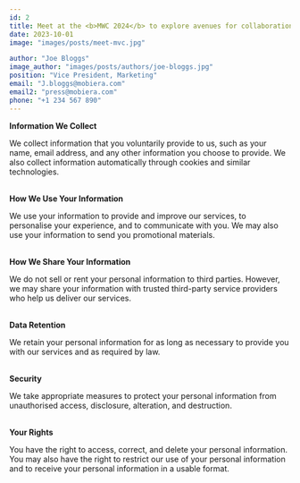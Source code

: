 ```yaml
---
id: 2
title: Meet at the <b>MWC 2024</b> to explore avenues for collaboration
date: 2023-10-01
image: "images/posts/meet-mvc.jpg"

author: "Joe Bloggs"
image_author: "images/posts/authors/joe-bloggs.jpg"
position: "Vice President, Marketing"
email: "J.bloggs@mobiera.com"
email2: "press@mobiera.com"
phone: "+1 234 567 890"
---
```


<b>Information We Collect</b>

We collect information that you voluntarily provide to us, such as your name, email address, and any other information you choose to provide. We also collect information automatically through cookies and similar technologies.<br/><br/>

<b>How We Use Your Information</b>

We use your information to provide and improve our services, to personalise your experience, and to communicate with you. We may also use your information to send you promotional materials.<br/><br/>

<b>How We Share Your Information</b>

We do not sell or rent your personal information to third parties. However, we may share your information with trusted third-party service providers who help us deliver our services.<br/><br/>

<b>Data Retention</b>

We retain your personal information for as long as necessary to provide you with our services and as required by law.<br/><br/>

<b>Security</b>

We take appropriate measures to protect your personal information from unauthorised access, disclosure, alteration, and destruction.<br/><br/>

<b>Your Rights</b>

You have the right to access, correct, and delete your personal information. You may also have the right to restrict our use of your personal information and to receive your personal information in a usable format.<br/><br/>
